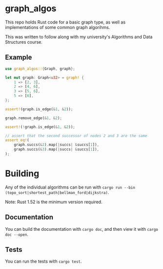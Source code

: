 # graph_algos
This repo holds Rust code for a basic graph type, as well as implementations of some common graph algorihms.

This was written to follow along with my university's Algorithms and Data Structures course.

## Example

```rust
use graph_algos::{Graph, graph};

let mut graph: Graph<u32> = graph! {
    1 => [2, 3],
    2 => [4, 6],
    3 => [5, 6],
    5 => [6],
};

assert!(graph.is_edge(&1, &2));

graph.remove_edge(&1, &2);

assert!(!graph.is_edge(&1, &2));

// assert that the second successor of nodes 2 and 3 are the same
assert_eq!(
    graph.succs(&2).map(|succs| &succs[1]),
    graph.succs(&3).map(|succs| &succs[1]),
);
```
# Building
Any of the individual algorithms can be run with `cargo run --bin (topo_sort|shortest_path|bellman_ford|dijkstra)`.

Note: Rust 1.52 is the minimum version required.

## Documentation
You can build the documentation with `cargo doc`, and then view it with `cargo doc --open`.

## Tests
You can run the tests with `cargo test`.
